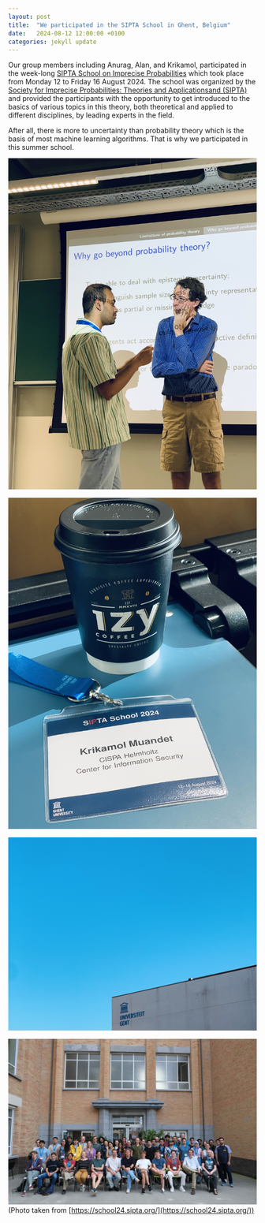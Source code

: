 ```yaml
---
layout: post
title:  "We participated in the SIPTA School in Ghent, Belgium"
date:   2024-08-12 12:00:00 +0100
categories: jekyll update
---
```


Our group members including Anurag, Alan, and Krikamol, participated in the week-long [SIPTA School on Imprecise Probabilities](https://school24.sipta.org/) which took place from Monday 12 to Friday 16 August 2024. The school was organized by the [Society for Imprecise Probabilities: Theories and Applicationsand (SIPTA)](https://sipta.org/) and provided the participants with the opportunity to get introduced to the basics of various topics in this theory, both theoretical and applied to different disciplines, by leading experts in the field. 

After all, there is more to uncertainty than probability theory which is the basis of most machine learning algorithms. That is why we participated in this summer school. 

![ICML-POSTER](/assets/img/posts/Anurag-SIPTA2024.jpg)

![ICML-POSTER](/assets/img/posts/Krikamol-SIPTA2024.jpg)

![ICML-POSTER](/assets/img/posts/Ghent-SIPTA2024.jpg)

![ICML-POSTER](/assets/img/posts/Group-SIPTA2024.jpeg)
(Photo taken from [https://school24.sipta.org/](https://school24.sipta.org/))
